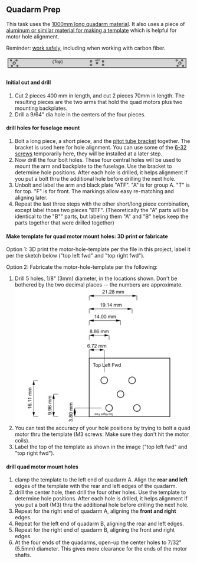 ## Quadarm Prep
This task uses the [1000mm long quadarm material](../parts/quadarm.md). It also uses a piece of [aluminum or similar material for making a template](../toolsetc.md) which is helpful for motor hole alignment.

Reminder: [work safely](../safety.md), including when working with carbon fiber.

![quad arm overview](../images/quadarm.jpg)

#### Initial cut and drill
1. Cut 2 pieces 400 mm in length, and cut 2 pieces 70mm in length. The resulting pieces are the two arms that hold the quad motors plus two mounting backplates.
2. Drill a 9/64" dia hole in the centers of the four pieces.

#### drill holes for fuselage mount
1. Bolt a  long piece, a short piece, and the [pitot tube bracket](bracket_prep.md) together. The bracket is used here for hole alignment. You can use some of the [6-32 screws](../parts/screwsetc.md) temporarily here, they will be installed at a later step.
2. Now drill the four bolt holes. These four central holes will be used to mount the arm and backplate to the fuselage. Use the bracket to determine hole positions. After each hole is drilled, it helps alignment if you put a bolt thru the additional hole before drilling the next hole.
3. Unbolt and label the arm and black plate "ATF". "A" is for group A. "T" is for top. "F" is for front. The markings allow easy re-matching and aligning later.
4. Repeat the last three steps with the other short/long piece combination, except label those two pieces "BTF". (Theoretically the "A" parts will be identical to the "B"" parts, but labeling them "A" and "B" helps keep the parts together that were drilled together)

#### Make template for quad motor mount holes: 3D print or fabricate
Option 1: 3D print the motor-hole-template per the file in this project, label it per the sketch below ("top left fwd" and "top right fwd").

Option 2: Fabricate the motor-hole-template per the following:

1. Drill 5 holes, 1/8" (3mm) diameter, in the locations shown. Don't be bothered by the two decimal places -- the numbers are approximate. ![quad arm hole template](../images/quad_arm_hole_template.jpg)
2. You can test the accuracy of your hole positions by trying to bolt a quad motor thru the template (M3 screws: Make sure they don't hit the motor coils).
3. Label the top of the template as shown in the image ("top left fwd" and "top right fwd").

#### drill quad motor mount holes
1. clamp the template to the left end of quadarm A. Align the **rear and left** edges of the template with the rear and left edges of the quadarm.
2. drill the center hole, then drill the four other holes. Use the template to determine hole positions. After each hole is drilled, it helps alignment if you put a bolt (M3) thru the additional hole before drilling the next hole.
3. Repeat for the right end of quadarm A, aligning the **front and right** edges.
4. Repeat for the left end of quadarm B, aligning the rear and left edges.
5. Repeat for the right end of quadarm B, aligning the front and right edges.
6. At the four ends of the quadarms, open-up the center holes to 7/32" (5.5mm) diameter. This gives more clearance for the ends of the motor shafts.
